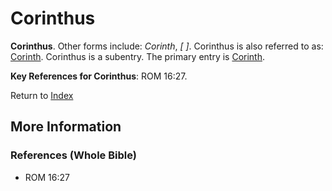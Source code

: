 # Corinthus
**Corinthus**. 
Other forms include: 
*Corinth*, *[ ]*. 
Corinthus is also referred to as: 
[Corinth](Corinth.md). 
Corinthus is a subentry. The primary entry is 
[Corinth](Corinth.md). 




**Key References for Corinthus**: 
ROM 16:27. 






Return to [Index](00-Index.md)

## More Information

### References (Whole Bible)

* ROM 16:27



